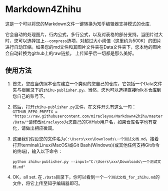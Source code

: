 # Markdown4Zhihu

这是一个可以将您的Markdown文件一键转换为知乎编辑器支持模式的仓库.

它会自动的处理图片，行内公式，多行公式，以及对表格的部分支持。当图片过大时，您可以选择加上`--compress`选项，对超过大小阈值（这里约为500K）的图片进行自动压缩。如果您的md文件和其图片文件夹在Data文件夹下，您本地的图片会自动转换为github上的raw链接。
上传知乎后一切都是那么美好。

## 使用方法

1. 首先，您应当仿照本仓库建立一个类似的您自己的仓库，它包括一个Data文件夹与根目录下的`zhihu-publisher.py`。当然，您也可以选择直接folk本仓库到您自己的账号下。

2. 然后，打开`zhihu-publisher.py`文件，在文件开头有这么一句：`GITHUB_REPO_PREFIX = "https://raw.githubusercontent.com/miracleyoo/Markdown4Zhihu/master/Data/"`请修改`miracleyoo`为您自己的GitHub用户名，如果仓库名字也有变化，请做出相应微调。

3. 这里我们假设您的文件名为`C:\Users\xxx\Downloads\一个测试文档.md`，接着打开terminal(Linux/MacOS)或Git Bash(Windows)(或其他任何支持Git命令的终端)，输入以下命令：

   `python zhihu-publisher.py --input="C:\Users\xxx\Downloads\一个测试文档.md"`

4. OK，all set. 在`./Data`目录下，你可以看到一个`一个测试文档_for_zhihu.md`的文件，将它上传至知乎编辑器即可。
